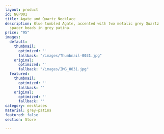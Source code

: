 ```yaml
---
layout: product
id: NGP001
title: Agate and Quartz Necklace
description: Blue tumbled Agate, accented with two metalic grey Quartz crystals. Curved
  spacer beads in grey patina.
price: "95"
images:
  default:
    thumbnail:
      optimized: ''
      fallback: "/images/Thumbnail-0031.jpg"
    original:
      optimized: ''
      fallback: "/images/IMG_0031.jpg"
  featured:
    thumbnail:
      optimized: ''
      fallback: ''
    original:
      optimized: ''
      fallback: ''
category: necklaces
material: grey-patina
featured: false
section: Store

---
```

